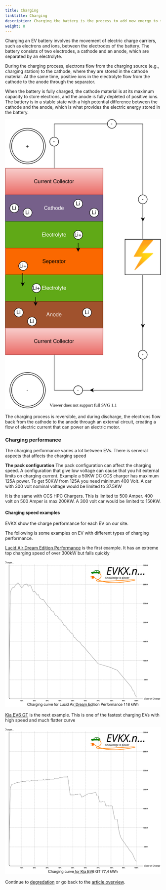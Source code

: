 ```yaml
---
title: Charging
linktitle: Charging
description: Charging the battery is the process to add new energy to the battery.
weight: 8
---
```

<!-- markdownlint-disable MD033 -->
 Charging an EV battery involves the movement of electric charge carriers, such as electrons and ions, between the electrodes of the battery. The battery consists of two electrodes, a cathode and an anode, which are separated by an electrolyte.

During the charging process, electrons flow from the charging source (e.g., charging station) to the cathode, where they are stored in the cathode material. At the same time, positive ions in the electrolyte flow from the cathode to the anode through the separator.

When the battery is fully charged, the cathode material is at its maximum capacity to store electrons, and the anode is fully depleted of positive ions. The battery is in a stable state with a high potential difference between the cathode and the anode, which is what provides the electric energy stored in the battery.

![Battery charging](batteryconceptcharging.drawio.svg "Charging process")

The charging process is reversible, and during discharge, the electrons flow back from the cathode to the anode through an external circuit, creating a flow of electric current that can power an electric motor.

### Charging performance

The charging performance varies a lot between EVs. There is serveral aspects that affects the charging speed

**The pack configuration** The pack configuration can affect the charging speed. A configuration that give low voltage can cause that you hit external limits on charging current. Example a 50KW DC CCS charger has maximum 125A power. To get 50KW from 125A you need minimum 400 Volt. A car with 300 volt nominal voltage would be limited to 37.5KW

It is the same with CCS HPC Chargers. This is limited to 500 Amper.  400 volt on 500 Amper is max 200KW. A 300 volt car would be limited to 150KW.





#### Charging speed examples

EVKX show the charge performance for each EV on our site. 

The following is some examples on EV with different types of charging performance.

[Lucid Air Dream Edition Performance](/models/lucid/air/air_dream_edition_performance/) is the first example. It has an extreme top charging speed of over 300kW but falls quickly

![Image](/models/lucid/air/air_dream_edition_performance/chargingcurve.svg)


[Kia EV6 GT](/models/kia/ev6/ev6_gt/) is the next example. This is one of the fastest charging EVs with high speed and much flatter curve

![Image](/models/kia/ev6/ev6_gt/chargingcurve.svg)




Continue to [degredation](../degredation/) or go back to the [article overview](../).
